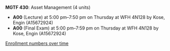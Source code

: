 **MGTF 430**: Asset Management (4 units)

- **A00** (Lecture) at 5:00 pm–7:50 pm on Thursday at WFH 4N128 by Kose, Engin (A15672924)
- **A00** (Final Exam) at 5:00 pm–7:59 pm on Thursday at WFH 4N128 by Kose, Engin (A15672924)

[Enrollment numbers over time](./MGTF430.tsv)
